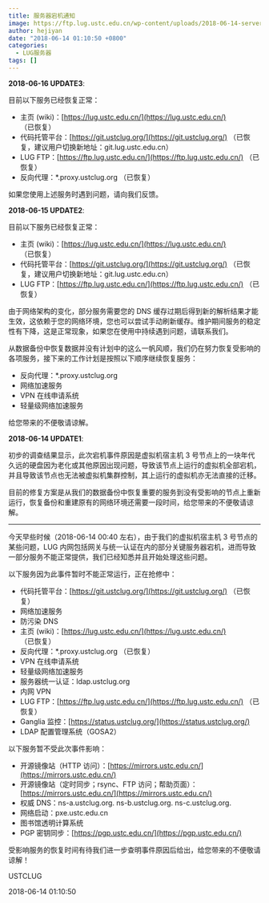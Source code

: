 ```yaml
---
title: 服务器宕机通知
image: https://ftp.lug.ustc.edu.cn/wp-content/uploads/2018-06-14-server-down.png
author: hejiyan
date: "2018-06-14 01:10:50 +0800"
categories:
  - LUG服务器
tags: []
---
```


**2018-06-16 UPDATE3**:

目前以下服务已经恢复正常：

- 主页 (wiki)：[https://lug.ustc.edu.cn/](https://lug.ustc.edu.cn/) （已恢复）
- 代码托管平台：[https://git.ustclug.org/](https://git.ustclug.org/) （已恢复，建议用户切换新地址：git.lug.ustc.edu.cn）
- LUG FTP：[https://ftp.lug.ustc.edu.cn/](https://ftp.lug.ustc.edu.cn/) （已恢复）
- 反向代理：\*.proxy.ustclug.org （已恢复）

如果您使用上述服务时遇到问题，请向我们反馈。

**2018-06-15 UPDATE2**:

目前以下服务已经恢复正常：

- 主页 (wiki)：[https://lug.ustc.edu.cn/](https://lug.ustc.edu.cn/) （已恢复）
- 代码托管平台：[https://git.ustclug.org/](https://git.ustclug.org/) （已恢复，建议用户切换新地址：git.lug.ustc.edu.cn）
- LUG FTP：[https://ftp.lug.ustc.edu.cn/](https://ftp.lug.ustc.edu.cn/) （已恢复）

由于网络架构的变化，部分服务需要您的 DNS 缓存过期后得到新的解析结果才能生效，这依赖于您的网络环境，您也可以尝试手动刷新缓存。维护期间服务的稳定性有下降，这是正常现象，如果您在使用中持续遇到问题，请联系我们。

从数据备份中恢复数据并没有计划中的这么一帆风顺，我们仍在努力恢复受影响的各项服务，接下来的工作计划是按照以下顺序继续恢复服务：

- 反向代理：\*.proxy.ustclug.org
- 网络加速服务
- VPN 在线申请系统
- 轻量级网络加速服务

给您带来的不便敬请谅解。

**2018-06-14 UPDATE1**:

初步的调查结果显示，此次宕机事件原因是虚拟机宿主机 3 号节点上的一块年代久远的硬盘因为老化或其他原因出现问题，导致该节点上运行的虚拟机全部宕机，并且导致该节点也无法被虚拟机集群控制，其上运行的虚拟机亦无法直接的迁移。

目前的修复方案是从我们的数据备份中恢复重要的服务到没有受影响的节点上重新运行，恢复备份和重建原有的网络环境还需要一段时间，给您带来的不便敬请谅解。

---

今天早些时候（2018-06-14 00:40 左右），由于我们的虚拟机宿主机 3 号节点的某些问题，LUG 内网包括网关与统一认证在内的部分关键服务器宕机，进而导致一部分服务不能正常提供，我们已经知悉并且开始处理这些问题。

以下服务因为此事件暂时不能正常运行，正在抢修中：

- 代码托管平台：[https://git.ustclug.org/](https://git.ustclug.org/) （已恢复）
- 网络加速服务
- 防污染 DNS
- 主页 (wiki)：[https://lug.ustc.edu.cn/](https://lug.ustc.edu.cn/) （已恢复）
- 反向代理：\*.proxy.ustclug.org （已恢复）
- VPN 在线申请系统
- 轻量级网络加速服务
- 服务器统一认证：ldap.ustclug.org
- 内网 VPN
- LUG FTP：[https://ftp.lug.ustc.edu.cn/](https://ftp.lug.ustc.edu.cn/) （已恢复）
- Ganglia 监控：[https://status.ustclug.org/](https://status.ustclug.org/)
- LDAP 配置管理系统（GOSA2）

以下服务暂不受此次事件影响：

- 开源镜像站（HTTP 访问）：[https://mirrors.ustc.edu.cn/](https://mirrors.ustc.edu.cn/)
- 开源镜像站（定时同步；rsync、FTP 访问；帮助页面）：[https://mirrors.ustc.edu.cn/](https://mirrors.ustc.edu.cn/)
- 权威 DNS：ns-a.ustclug.org. ns-b.ustclug.org. ns-c.ustclug.org.
- 网络启动：pxe.ustc.edu.cn
- 图书馆透明计算系统
- PGP 密钥同步：[https://pgp.ustc.edu.cn/](https://pgp.ustc.edu.cn/)

受影响服务的恢复时间有待我们进一步查明事件原因后给出，给您带来的不便敬请谅解！

USTCLUG

2018-06-14 01:10:50

